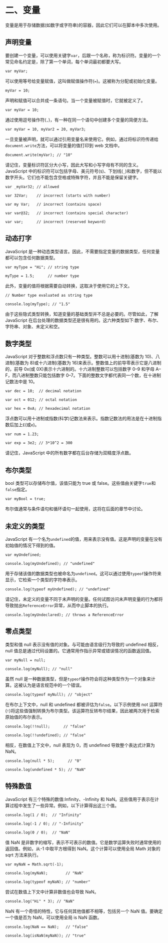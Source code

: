 # 二、变量

变量是用于存储数据(如数字或字符串)的容器，因此它们可以在脚本中多次使用。

## 声明变量

要创建一个变量，可以使用关键字`var`，后跟一个名称，称为标识符。变量的一个常见命名约定是，除了第一个单词，每个单词最初都要大写。

`var myVar;`

可以使用等号给变量赋值，这叫做赋值操作符(`=`)。这被称为分配或初始化变量。

`myVar = 10;`

声明和赋值可以合并成一条语句。当一个变量被赋值时，它就被定义了。

`var myVar = 10;`

通过使用逗号操作符(`,`)，有一种在同一个语句中创建多个变量的简便方法。

`var myVar = 10, myVar2 = 20, myVar3;`

一旦变量被声明，就可以通过引用变量名来使用它。例如，通过将标识符传递给`document.write`方法，可以将变量的值打印到 web 文档中。

`document.write(myVar); // "10"`

请记住，变量标识符区分大小写，因此大写和小写字母有不同的含义。JavaScript 中的标识符可以包括字母、美元符号(`$`)、下划线(`_`)和数字，但不能以数字开头。它们也不能包含空格或特殊字符，并且不能是保留关键字。

`var _myVar32; // allowed`

`var 32Var;    // incorrect (starts with number)`

`var my Var;   // incorrect (contains space)`

`var var@32;   // incorrect (contains special character)`

`var var;      // incorrect (reserved keyword)`

## 动态打字

JavaScript 是一种动态类型语言。因此，不需要指定变量的数据类型，任何变量都可以包含任何数据类型。

`var myType = "Hi"; // string type`

`myType = 1.5;      // number type`

此外，变量的值将根据需要自动转换，这取决于使用它的上下文。

`// Number type evaluated as string type`

`console.log(myType); // "1.5"`

由于这些隐式类型转换，知道变量的基础类型并不总是必要的。尽管如此，了解 JavaScript 在后台处理的数据类型还是很有用的。这六种类型如下:数字、布尔、字符串、对象、未定义和空。

## 数字类型

JavaScript 对于整数和浮点数只有一种类型。整数可以用十进制(基数为 10)、八进制(基数为 8)或十六进制(基数为 16)来表示。整数值上的前导零表示它是八进制的，前导 0x(或 0X)表示十六进制的。十六进制整数可以包括数字 0–9 和字母 A–F，而八进制整数只能包括数字 0–7。下面的整数文字都代表同一个数，在十进制记数法中是 10。

`var dec = 10;  // decimal notation`

`var oct = 012; // octal notation`

`var hex = 0xA; // hexadecimal notation`

浮点数可以用十进制或指数(科学)记数法来表示。指数记数法的用法是在十进制指数后加上`E`(或`e`)。

`var num = 1.23;`

`var exp = 3e2; // 3*10^2 = 300`

请记住，JavaScript 中的所有数字都在后台存储为双精度浮点数。

## 布尔类型

bool 类型可以存储布尔值，该值只能为 true 或 false。这些值由关键字`true`和`false`指定。

`var myBool = true;`

布尔值通常与条件语句和循环语句一起使用，这将在后面的章节中讨论。

## 未定义的类型

JavaScript 有一个名为`undefined`的值，用来表示没有值。这是声明的变量在没有初始值的情况下得到的值。

`var myUndefined;`

`console.log(myUndefined); // "undefined"`

用于存储该值的数据类型也被命名为`undefined`。这可以通过使用`typeof`操作符来显示，它检索一个类型的字符串表示。

`console.log(typeof myUndefined); // "undefined"`

请记住，未定义的变量不同于未声明的变量。任何试图访问未声明变量的行为都将导致抛出`ReferenceError`异常，从而中止脚本的执行。

`console.log(myUndeclared); // throws a ReferenceError`

## 零点类型

类型和值 null 表示没有值的对象。与可能由语言级行为导致的 undefined 相反，null 值总是通过代码设置的。它通常用作指示异常或错误情况的函数返回值。

`var myNull = null;`

`console.log(myNull); // "null"`

虽然 null 是一种数据类型，但是`typeof`操作符会将这种类型作为一个对象来计算。这被认为是语言规范中的一个错误。

`console.log(typeof myNull); // "object"`

在布尔上下文中，null 和 undefined 都被评估为`false`。以下示例使用 not 运算符(`!`)将这些值强制转换为布尔类型。该运算符反转布尔结果，因此被两次用于检索原始值的布尔表示。

`console.log(!!null);      // "false"`

`console.log(!!undefined); // "false"`

相反，在数值上下文中，null 表现为 0，而 undefined 导致整个表达式计算为 NaN。

`console.log(null * 5);      // "0"`

`console.log(undefined * 5); // "NaN"`

## 特殊数值

JavaScript 有三个特殊的数值:Infinity、-Infinity 和 NaN。这些值用于表示在计算过程中发生了一些异常。例如，以下计算得出这三个值。

`console.log(1 / 0);  // "Infinity"`

`console.log(-1 / 0); // "-Infinity"`

`console.log(0 / 0);  // "NaN"`

值 NaN 是非数字的缩写，表示不可表示的数值。它是数学运算失败时通常使用的返回值。例如，从-1 中取平方根得到 NaN。这个计算可以使用全局 Math 对象的 sqrt 方法来执行。

`var myNaN = Math.sqrt(-1);`

`console.log(myNaN);        // "NaN"`

`console.log(typeof myNaN); // "number"`

尝试在数值上下文中计算非数值也会导致 NaN。

`console.log("Hi" * 3); // "NaN"`

NaN 有一个奇怪的特性，它与任何其他值都不相等，包括另一个 NaN 值。要确定一个值是否为 NaN，可以使用全局 is NaN 函数。

`console.log(NaN == NaN);   // "false"`

`console.log(isNaN(myNaN)); // "true"`